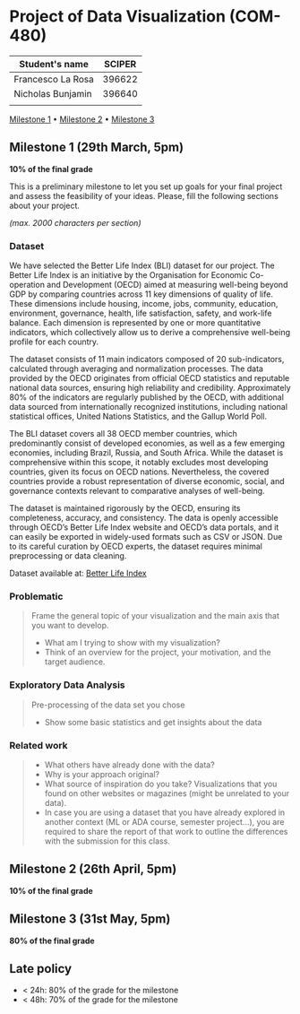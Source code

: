 # Project of Data Visualization (COM-480)

| Student's name    | SCIPER |
| ----------------- | ------ |
| Francesco La Rosa | 396622 |
| Nicholas Bunjamin | 396640 |
|                   |        |

[Milestone 1](#milestone-1) • [Milestone 2](#milestone-2) • [Milestone 3](#milestone-3)

## Milestone 1 (29th March, 5pm)

**10% of the final grade**

This is a preliminary milestone to let you set up goals for your final project and assess the feasibility of your ideas.
Please, fill the following sections about your project.

_(max. 2000 characters per section)_

### Dataset

We have selected the Better Life Index (BLI) dataset for our project. The Better Life Index is an initiative by the Organisation for Economic Co-operation and Development (OECD) aimed at measuring well-being beyond GDP by comparing countries across 11 key dimensions of quality of life. These dimensions include housing, income, jobs, community, education, environment, governance, health, life satisfaction, safety, and work-life balance. Each dimension is represented by one or more quantitative indicators, which collectively allow us to derive a comprehensive well-being profile for each country.

The dataset consists of 11 main indicators composed of 20 sub-indicators, calculated through averaging and normalization processes. The data provided by the OECD originates from official OECD statistics and reputable national data sources, ensuring high reliability and credibility. Approximately 80% of the indicators are regularly published by the OECD, with additional data sourced from internationally recognized institutions, including national statistical offices, United Nations Statistics, and the Gallup World Poll.

The BLI dataset covers all 38 OECD member countries, which predominantly consist of developed economies, as well as a few emerging economies, including Brazil, Russia, and South Africa. While the dataset is comprehensive within this scope, it notably excludes most developing countries, given its focus on OECD nations. Nevertheless, the covered countries provide a robust representation of diverse economic, social, and governance contexts relevant to comparative analyses of well-being.

The dataset is maintained rigorously by the OECD, ensuring its completeness, accuracy, and consistency. The data is openly accessible through OECD’s Better Life Index website and OECD’s data portals, and it can easily be exported in widely-used formats such as CSV or JSON. Due to its careful curation by OECD experts, the dataset requires minimal preprocessing or data cleaning.

Dataset available at: [Better Life Index](https://data-explorer.oecd.org/vis?tenant=archive&df[ds]=DisseminateArchiveDMZ&df[id]=DF_BLI&df[ag]=OECD&dq=...&to[TIME]=false)

### Problematic

> Frame the general topic of your visualization and the main axis that you want to develop.
>
> - What am I trying to show with my visualization?
> - Think of an overview for the project, your motivation, and the target audience.

### Exploratory Data Analysis

> Pre-processing of the data set you chose
>
> - Show some basic statistics and get insights about the data

### Related work

> - What others have already done with the data?
> - Why is your approach original?
> - What source of inspiration do you take? Visualizations that you found on other websites or magazines (might be unrelated to your data).
> - In case you are using a dataset that you have already explored in another context (ML or ADA course, semester project...), you are required to share the report of that work to outline the differences with the submission for this class.

## Milestone 2 (26th April, 5pm)

**10% of the final grade**

## Milestone 3 (31st May, 5pm)

**80% of the final grade**

## Late policy

- < 24h: 80% of the grade for the milestone
- < 48h: 70% of the grade for the milestone

